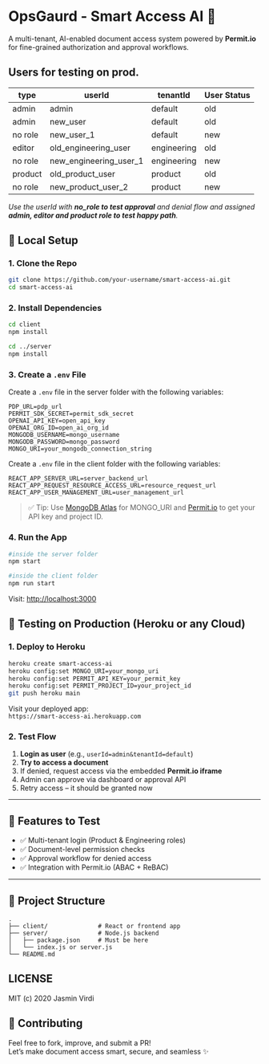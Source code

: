 # OpsGaurd - Smart Access AI 🚀

A multi-tenant, AI-enabled document access system powered by **Permit.io** for fine-grained authorization and approval workflows.

## Users for testing on prod.
| type | userId       | tenantId  | User Status|
|------|--------------|-----------|------------|
| admin    | admin         | default    | old    |
| admin    | new_user           | default   | old|
| no role    | new_user_1           | default     | new |
| editor    | old_engineering_user           | engineering   | old  |
| no role    | new_engineering_user_1        | engineering   | new   |
| product   | old_product_user          | product      | old   |
| no role   | new_product_user_2          | product      | new   |

*Use the userId with **no_role to test approval** and denial flow and assigned **admin, editor and product role to test happy path**.*


## 🔧 Local Setup

### 1. Clone the Repo

```bash
git clone https://github.com/your-username/smart-access-ai.git
cd smart-access-ai
```

### 2. Install Dependencies

```bash
cd client
npm install

cd ../server
npm install

```

### 3. Create a `.env` File

Create a `.env` file in the server folder with the following variables:

```env
PDP_URL=pdp_url
PERMIT_SDK_SECRET=permit_sdk_secret
OPENAI_API_KEY=open_api_key
OPENAI_ORG_ID=open_ai_org_id
MONGODB_USERNAME=mongo_username
MONGODB_PASSWORD=mongo_password
MONGO_URI=your_mongodb_connection_string
```

Create a `.env` file in the client folder with the following variables:

```env
REACT_APP_SERVER_URL=server_backend_url
REACT_APP_REQUEST_RESOURCE_ACCESS_URL=resource_request_url
REACT_APP_USER_MANAGEMENT_URL=user_management_url
```

> ✅ Tip: Use [MongoDB Atlas](https://www.mongodb.com/cloud/atlas) for MONGO_URI and [Permit.io](https://www.permit.io/) to get your API key and project ID.

### 4. Run the App

```bash
#inside the server folder
npm start
```

```bash
#inside the client folder
npm run start
```

Visit: [http://localhost:3000](http://localhost:3000)


## 🚀 Testing on Production (Heroku or any Cloud)

### 1. Deploy to Heroku

```bash
heroku create smart-access-ai
heroku config:set MONGO_URI=your_mongo_uri
heroku config:set PERMIT_API_KEY=your_permit_key
heroku config:set PERMIT_PROJECT_ID=your_project_id
git push heroku main
```

Visit your deployed app:  
`https://smart-access-ai.herokuapp.com`

### 2. Test Flow

1. **Login as user** (e.g., `userId=admin&tenantId=default`)
2. **Try to access a document**
3. If denied, request access via the embedded **Permit.io iframe**
4. Admin can approve via dashboard or approval API
5. Retry access – it should be granted now

---

## 🧪 Features to Test

- ✅ Multi-tenant login (Product & Engineering roles)
- ✅ Document-level permission checks
- ✅ Approval workflow for denied access
- ✅ Integration with Permit.io (ABAC + ReBAC)

---

## 📁 Project Structure

```
.
├── client/              # React or frontend app
├── server/              # Node.js backend
│   ├── package.json     # Must be here
│   └── index.js or server.js
└── README.md
```

## LICENSE
MIT (c) 2020 Jasmin Virdi

## 🤝 Contributing

Feel free to fork, improve, and submit a PR!  
Let’s make document access smart, secure, and seamless ✨
